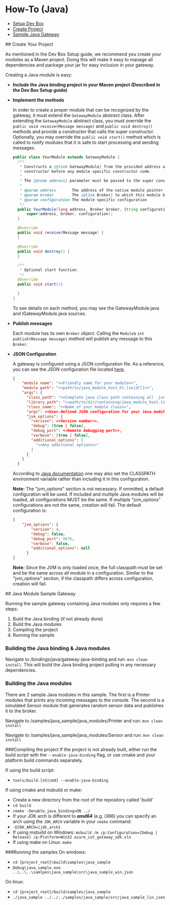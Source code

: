 # How-To (Java)

- [Setup Dev Box](java_devbox_setup.md)
- [Create Project](#createproject)
- [Sample Java Gateway](#sampleguide)

<a name="createproject">
## Create Your Project

As mentioned in the Dev Box Setup guide, we recommend you create your modules as a Maven project. Doing this will make it easy to manage all dependencies and package your jar for easy inclusion in your gateway.

Creating a Java module is easy:
- **Include the Java binding project in your Maven project (Described in the Dev Box Setup guide)**
- **Implement the methods**
  
  In order to create a proper module that can be recognized by the gateway, it must extend the ```GatewayModule``` abstract class.
  After extending the ```GatewayModule``` abstract class, you must override the ```public void receive(Message message)``` and ```public void destroy()``` methods and provide a constructor that calls the super constructor.
  Optionally, you may override the ```public void start()``` method which is called to notify modules that it is safe to start processing and sending messages.
  
  ```java
  public class YourModule extends GatewayModule {
    /**
     * Constructs a {@link GatewayModule} from the provided address and {@link Broker}. A {@link GatewayModule} should always call this super
     * constructor before any module-specific constructor code.
     *
     * The {@code address} parameter must be passed to the super constructor but can be ignored by the module-implementor when writing a module implementation.
     * 
     * @param address       The address of the native module pointer
     * @param broker        The {@link Broker} to which this module belongs
     * @param configuration The module-specific configuration
     */
    public YourModule(long address, Broker broker, String configuration) {
        super(address, broker, configuration);
    }

    @Override
    public void receive(Message message) {
    }

    @Override
    public void destroy() {
    }

    /**
     * Optional start function.
     */
    @Override
    public void start(){

    }
  }
  ```
  
  To see details on each method, you may see the GatewayModule.java and IGatewayModule.java sources.
  
- **Publish messages**

  Each module has its own ```Broker``` object. Calling the ```Module```s ```int publish(Message message)``` method will publish any message to this ```Broker```.
  
- **JSON Configuration**
  
  A gateway is configured using a JSON configuration file. As a reference, you can see the JSON configuration file located [here](../samples/java_sample/src/java_sample_win.json).
  
  ```json
  {
      "module name": "<<Friendly name for your module>>",
      "module path": "<<path/to/java_module_host_hl.[so|dll]>>",
      "args": {
        "class_path": "<<Complete java class path containing all .jar and .class files necessary>>",
        "library_path": "<<path/to/dir/containing/java_module_host.[so|dll]>>",
        "class_name": "<<Name of your module class>>",
        "args": <<User-defined JSON configuration for your Java module>>,
        "jvm_options": {
          "version": <<Version number>>,
          "debug": [true | false],
          "debug_port": <<Remote debugging port>>,
          "verbose": [true | false],
          "additional_options": [
            "<<Any additional options>>"
          ]
        }
      }
    }
  ```
  
  According to [Java documentation](https://docs.oracle.com/javase/tutorial/essential/environment/paths.html) one may also set the CLASSPATH environment
  variable rather than including it in this configuration.
  
  **Note:** The "jvm_options" section is not necessary. If ommitted, a default configuration will be used. If included and multiple Java modules
  will be loaded, all configurations MUST be the same. If multiple "jvm_options" configurations are not the same, creation will fail.
  The default configuration is:

  ```json
  {
      "jvm_options": {
          "version": 4,
          "debug": false,
          "debug_port": 9876,
          "verbose": false,
          "additional_options": null
        }
  }
  ```
  
  **Note:** Since the JVM is only loaded once, the full classpath must be set and be the same across all module in a configuration. Similar to the
  "jvm_options" section, if the classpath differs across configuration, creation will fail.


<a name="sampleguide">
## Java Module Sample Gateway

Running the sample gateway containing Java modules only requires a few steps:

1. Build the Java binding (if not already done)
2. Build the Java modules
3. Compiling the project
4. Running the sample

### Building the Java binding & Java modules
Navigate to /bindings/java/gateway-java-binding and run: ```mvn clean install```. This will build the Java binding project pulling in any necessary dependencies.

### Building the Java modules
There are 2 sample Java modules in this sample. The first is a Printer modules that prints any incoming messages to the console. The second is a simulated Sensor
module that generates random sensor data and publishes it to the broker.

Navigate to /samples/java_sample/java_modules/Printer and run: ```mvn clean install```

Navigate to /samples/java_sample/java_modules/Sensor and run: ```mvn clean install```

###Compiling the project
If the project is not already built, either run the build script with the ```--enable-java-binding``` flag, or use cmake and your platform build commands separately.

If using the build script:

  - ```tools/build.[sh|cmd] --enable-java-binding```

If using cmake and msbuild or make:
  - Create a new directory from the root of the repository called 'build'
  - ```cd build```
  - ```cmake -Denable_java_binding=ON ../```
  - If your JDK arch is different to ***amd64*** (e.g. i386) you can specify an arch using the ```JDK_ARCH``` variable in your ```cmake``` command:
  - ```-DJDK_ARCH={jdk_arch}```
  - If using msbuild on Windows: ```msbuild /m /p:Configuration=[Debug | Release] /p:Platform=Win32 azure_iot_gateway_sdk.sln```
  - If using make on Linux: ```make```
  
###Running the samples
On windows:
  - ```cd {project_root}\build\samples\java_sample```
  - ```Debug\java_sample.exe ..\..\..\samlpes\java_sample\src\java_sample_win.json```

On linux:
  - ```cd {project_root}/build/samples/java_sample```
  - ```./java_sample ../../../samples/java_sample/src/java_sample_lin.json```
